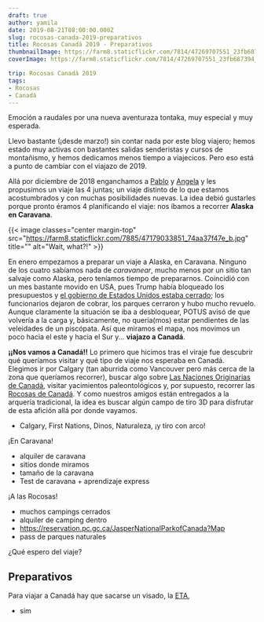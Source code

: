 ```yaml
---
draft: true
author: yamila
date: 2019-08-21T08:00:00.000Z
slug: rocosas-canada-2019-preparativos
title: Rocosas Canadá 2019 - Preparativos
thumbnailImage: https://farm8.staticflickr.com/7814/47269707551_23fb687394_z.jpg
coverImage: https://farm8.staticflickr.com/7814/47269707551_23fb687394_b.jpg

trip: Rocosas Canadá 2019
tags:
- Rocosas
- Canadá
---
```


Emoción a raudales por una nueva aventuraza tontaka, muy especial y muy esperada.

<!--more-->

Llevo bastante (¡desde marzo!) sin contar nada por este blog viajero; hemos estado muy activas con bastantes salidas senderistas y cursos de montañismo, y hemos dedicamos menos tiempo a viajecicos. Pero eso está a punto de cambiar con el viajazo de 2019.

Allá por diciembre de 2018 enganchamos a <a href="https://aljaba.net" target="_blank">Pablo</a> y <a href="https://ghilbrae.com/" target="_blank">Angela</a> y les propusimos un viaje las 4 juntas; un viaje distinto de lo que estamos acostumbrados y con muchas posibilidades nuevas. La idea debió gustarles porque pronto éramos 4 planificando el viaje: nos íbamos a recorrer **Alaska en Caravana**.

{{< image classes="center margin-top" src="https://farm8.staticflickr.com/7885/47179033851_74aa37f47e_b.jpg" title="" alt="Wait, what?!" >}}

En enero empezamos a preparar un viaje a Alaska, en Caravana. Ninguno de los cuatro sabíamos nada de *caravanear*, mucho menos por un sitio tan salvaje como Alaska, pero teníamos tiempo de prepararnos. Coincidió con un mes bastante movido en USA, pues Trump había bloqueado los presupuestos y <a href="https://en.wikipedia.org/wiki/Government_shutdowns_in_the_United_States#December_2018%E2%80%93January_2019" target="_blank">el gobierno de Estados Unidos estaba cerrado</a>; los funcionarios dejaron de cobrar, los parques cerraron y hubo mucho revuelo. Aunque claramente la situación se iba a desbloquear, POTUS avisó de que volvería a la carga y, básicamente, no quería(mos) estar pendientes de las veleidades de un piscópata. Así que miramos el mapa, nos movimos un poco hacia el este y hacia el Sur y... **viajazo a Canadá**.

**¡¡Nos vamos a Canadá!!**
Lo primero que hicimos tras el viraje fue descubrir qué queríamos visitar y qué tipo de viaje nos esperaba en Canadá. Elegimos ir por Calgary (tan aburrida como Vancouver pero más cerca de la zona que queríamos recorrer), buscar algo sobre <a href="https://es.wikipedia.org/wiki/Naciones_Originarias_de_Canad%C3%A1" target="_blank">Las Naciones Originarias de Canadá</a>, visitar yacimientos paleontológicos y, por supuesto, recorrer las <a href="https://www.google.com/search?q=canadian+rockies&source=lnms&tbm=isch&sa=X&ved=0ahUKEwji2sSZ_-TjAhUPXRoKHTEBCIUQ_AUIESgB&biw=2558&bih=1342" target="_blank">Rocosas de Canadá</a>. Y como nuestros amigos están entregados a la arquería tradicional, la idea es buscar algún campo de tiro 3D para disfrutar de esta afición allá por donde vayamos.

- Calgary, First Nations, Dinos, Naturaleza, ¡y tiro con arco!

¡En Caravana!
- alquiler de caravana
- sitios donde miramos
- tamaño de la caravana
- Test de caravana + aprendizaje express

¡A las Rocosas!
- muchos campings cerrados
- alquiler de camping dentro
- https://reservation.pc.gc.ca/JasperNationalParkofCanada?Map
- pass de parques naturales

¿Qué espero del viaje?

## Preparativos
Para viajar a Canadá hay que sacarse un visado, la [ETA](https://www.canada.ca/en/immigration-refugees-citizenship/services/visit-canada/eta.html),
- sim
